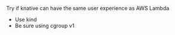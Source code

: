 #

Try if knative can have the same user experience as AWS Lambda

- Use kind
- Be sure using cgroup v1



